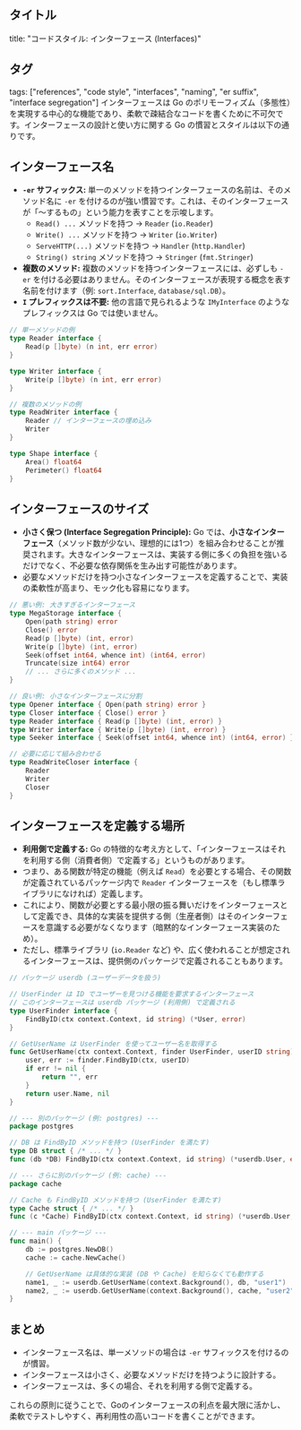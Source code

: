 ## タイトル
title: "コードスタイル: インターフェース (Interfaces)"
## タグ
tags: ["references", "code style", "interfaces", "naming", "er suffix", "interface segregation"]
インターフェースは Go のポリモーフィズム（多態性）を実現する中心的な機能であり、柔軟で疎結合なコードを書くために不可欠です。インターフェースの設計と使い方に関する Go の慣習とスタイルは以下の通りです。

## インターフェース名

*   **`-er` サフィックス:** 単一のメソッドを持つインターフェースの名前は、そのメソッド名に `-er` を付けるのが強い慣習です。これは、そのインターフェースが「～するもの」という能力を表すことを示唆します。
    *   `Read() ...` メソッドを持つ -> `Reader` (`io.Reader`)
    *   `Write() ...` メソッドを持つ -> `Writer` (`io.Writer`)
    *   `ServeHTTP(...)` メソッドを持つ -> `Handler` (`http.Handler`)
    *   `String() string` メソッドを持つ -> `Stringer` (`fmt.Stringer`)
*   **複数のメソッド:** 複数のメソッドを持つインターフェースには、必ずしも `-er` を付ける必要はありません。そのインターフェースが表現する概念を表す名前を付けます（例: `sort.Interface`, `database/sql.DB`）。
*   **`I` プレフィックスは不要:** 他の言語で見られるような `IMyInterface` のようなプレフィックスは Go では使いません。

```go
// 単一メソッドの例
type Reader interface {
	Read(p []byte) (n int, err error)
}

type Writer interface {
	Write(p []byte) (n int, err error)
}

// 複数のメソッドの例
type ReadWriter interface {
	Reader // インターフェースの埋め込み
	Writer
}

type Shape interface {
    Area() float64
    Perimeter() float64
}
```

## インターフェースのサイズ

*   **小さく保つ (Interface Segregation Principle):** Go では、**小さなインターフェース**（メソッド数が少ない、理想的には1つ）を組み合わせることが推奨されます。大きなインターフェースは、実装する側に多くの負担を強いるだけでなく、不必要な依存関係を生み出す可能性があります。
*   必要なメソッドだけを持つ小さなインターフェースを定義することで、実装の柔軟性が高まり、モック化も容易になります。

```go
// 悪い例: 大きすぎるインターフェース
type MegaStorage interface {
    Open(path string) error
    Close() error
    Read(p []byte) (int, error)
    Write(p []byte) (int, error)
    Seek(offset int64, whence int) (int64, error)
    Truncate(size int64) error
    // ... さらに多くのメソッド ...
}

// 良い例: 小さなインターフェースに分割
type Opener interface { Open(path string) error }
type Closer interface { Close() error }
type Reader interface { Read(p []byte) (int, error) }
type Writer interface { Write(p []byte) (int, error) }
type Seeker interface { Seek(offset int64, whence int) (int64, error) }

// 必要に応じて組み合わせる
type ReadWriteCloser interface {
    Reader
    Writer
    Closer
}
```

## インターフェースを定義する場所

*   **利用側で定義する:** Go の特徴的な考え方として、「インターフェースはそれを利用する側（消費者側）で定義する」というものがあります。
*   つまり、ある関数が特定の機能（例えば `Read`）を必要とする場合、その関数が定義されているパッケージ内で `Reader` インターフェースを（もし標準ライブラリになければ）定義します。
*   これにより、関数が必要とする最小限の振る舞いだけをインターフェースとして定義でき、具体的な実装を提供する側（生産者側）はそのインターフェースを意識する必要がなくなります（暗黙的なインターフェース実装のため）。
*   ただし、標準ライブラリ (`io.Reader` など) や、広く使われることが想定されるインターフェースは、提供側のパッケージで定義されることもあります。

```go
// パッケージ userdb (ユーザーデータを扱う)

// UserFinder は ID でユーザーを見つける機能を要求するインターフェース
// このインターフェースは userdb パッケージ (利用側) で定義される
type UserFinder interface {
	FindByID(ctx context.Context, id string) (*User, error)
}

// GetUserName は UserFinder を使ってユーザー名を取得する
func GetUserName(ctx context.Context, finder UserFinder, userID string) (string, error) {
	user, err := finder.FindByID(ctx, userID)
	if err != nil {
		return "", err
	}
	return user.Name, nil
}

// --- 別のパッケージ (例: postgres) ---
package postgres

// DB は FindByID メソッドを持つ (UserFinder を満たす)
type DB struct { /* ... */ }
func (db *DB) FindByID(ctx context.Context, id string) (*userdb.User, error) { /* ... */ }

// --- さらに別のパッケージ (例: cache) ---
package cache

// Cache も FindByID メソッドを持つ (UserFinder を満たす)
type Cache struct { /* ... */ }
func (c *Cache) FindByID(ctx context.Context, id string) (*userdb.User, error) { /* ... */ }

// --- main パッケージ ---
func main() {
	db := postgres.NewDB()
	cache := cache.NewCache()

	// GetUserName は具体的な実装 (DB や Cache) を知らなくても動作する
	name1, _ := userdb.GetUserName(context.Background(), db, "user1")
	name2, _ := userdb.GetUserName(context.Background(), cache, "user2")
}

```

## まとめ

*   インターフェース名は、単一メソッドの場合は `-er` サフィックスを付けるのが慣習。
*   インターフェースは小さく、必要なメソッドだけを持つように設計する。
*   インターフェースは、多くの場合、それを利用する側で定義する。

これらの原則に従うことで、Goのインターフェースの利点を最大限に活かし、柔軟でテストしやすく、再利用性の高いコードを書くことができます。
